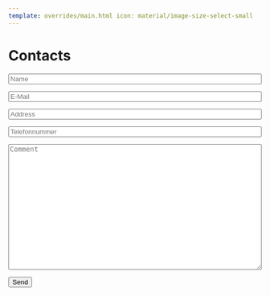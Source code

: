 ```yaml
---
template: overrides/main.html icon: material/image-size-select-small
---
```


# Contacts

<form method="post" action="https://docs.google.com/forms/u/0/d/e/1FAIpQLScvB2Beq3b9hoeilcxLoKRWQ_SexO9IXlvBOb_nsd4zWbM5vw/formResponse" >
  <p>
    <input type="text" class="md-input" placeholder="Name" name="entry.2005620554" style="width: 100%"/>
  </p>

  <p>
    <input type="text" class="md-input" placeholder="E-Mail" name="entry.1045781291"  style="width: 100%"/>
  </p>

  <p>
    <input type="text" class="md-input" placeholder="Address" name="entry.1065046570"  style="width: 100%"/>
  </p>

  <p>
    <input type="text" class="md-input" placeholder="Telefonnummer" name="entry.1166974658"  style="width: 100%"/>
  </p>

  <p>
    <textarea class="md-input" placeholder="Comment" name="entry.839337160"  style="width: 100%; height: 250px"></textarea>
  </p>

  <input type="submit" class="md-button md-button--primary" value="Send"/>
</form>
